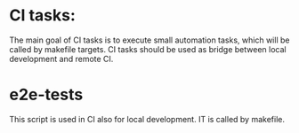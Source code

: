 # CI tasks:

The main goal of CI tasks is to execute small automation tasks, which will be called by makefile targets.
CI tasks should be used as bridge between local development and remote CI.

# e2e-tests

This script is used in CI also for local development. IT is called by makefile.

